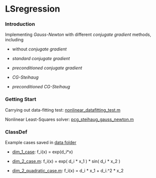 # LSregression

### Introduction

Implementing _Gauss-Newton_ with different _conjugate gradient_ methods, including

- without _conjugate gradient_

- _standard conjugate gradient_

- _preconditioned conjugate gradient_

- _CG-Steihaug_

- _preconditioned CG-Steihaug_


### Getting Start

Carrying out data-fitting test: [nonlinear_datafitting_test.m](../tree/main/nonlinear_datafitting_test.m)

Nonlinear Least-Squares solver: [pcg_steihaug_gauss_newton.m](../tree/main/nls_solvers/pcg_steihaug_gauss_newton.m)

### ClassDef

Example cases saved in [data folder](../tree/main/data)

 - [dim_1_case](../tree/main/data/dim_1_case.m):
f_i(x) = exp(d_i*x)

 - [dim_2_case.m](../tree/main/data/dim_2_case.m):
f_i(x) = exp( d_i * x_1 ) * sin( d_i * x_2 )

 - [dim_2_quadratic_case.m](../tree/main/data/dim_2_quadratic_case.m):
 f_i(x) = d_i * x_1  +  d_i.^2 * x_2
